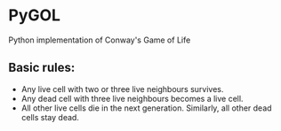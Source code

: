 # PyGOL

Python implementation of Conway's Game of Life

## Basic rules:

+ Any live cell with two or three live neighbours survives.
+ Any dead cell with three live neighbours becomes a live cell.
+ All other live cells die in the next generation. Similarly, all other dead cells stay dead.
